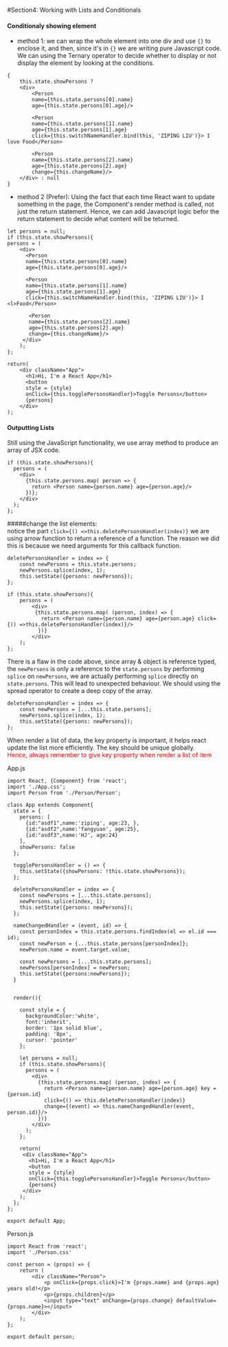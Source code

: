 #Section4: Working with Lists and Conditionals

#### Conditionaly showing element

- method 1: we can wrap the whole element into one div and use `{}` to enclose it, and then, since it's in `{}` we are writing pure Javascript code. We can using the Ternary operator to decide whether to display or not display the element by looking at the conditions.
```JSX
{
    this.state.showPersons ? 
    <div>
        <Person 
        name={this.state.persons[0].name} 
        age={this.state.persons[0].age}/>
                  
        <Person 
        name={this.state.persons[1].name} 
        age={this.state.persons[1].age}
        click={this.switchNameHandler.bind(this, 'ZIPING LIU')}> I love Food</Person>
                  
        <Person 
        name={this.state.persons[2].name} 
        age={this.state.persons[2].age}
        change={this.changeName}/>
    </div> : null
}
```

- method 2 (Prefer): Using the fact that each time React want to update something in the page, the Component's render method is called, not just the return statement. Hence, we can add Javascript logic befor the return statement to decide what content will be teturned.
```JSX
let persons = null;
if (this.state.showPersons){
persons = (
    <div>
      <Person 
      name={this.state.persons[0].name} 
      age={this.state.persons[0].age}/>

      <Person 
      name={this.state.persons[1].name} 
      age={this.state.persons[1].age}
      click={this.switchNameHandler.bind(this, 'ZIPING LIU')}> I <l>Food</Person>
          
       <Person 
       name={this.state.persons[2].name} 
       age={this.state.persons[2].age}
       change={this.changeName}/>
     </div>
    );
};

return(
    <div className="App">
      <h1>Hi, I'm a React App</h1>
      <button 
      style = {style}
      onClick={this.togglePersonsHandler}>Toggle Persons</button>
      {persons}
    </div> 
);
```

#### Outputting Lists
Still using the JavaScript functionality, we use array method to produce an array of JSX code.
```JSX
if (this.state.showPersons){
  persons = (
    <div>
      {this.state.persons.map( person => {
        return <Person name={person.name} age={person.age}/>
      })};
    </div>
  );
};
```

#####change the list elements:  
notice the part `click={() =>this.deletePersonsHandler(index)}` we are using arrow function to return a reference of a function. The reason we did this is because we need arguments for this callback function.
```JSX
deletePersonsHandler = index => {
    const newPersons = this.state.persons;
    newPersons.splice(index, 1);
    this.setState({persons: newPersons});
};

if (this.state.showPersons){
    persons = (
        <div>
         {this.state.persons.map( (person, index) => {
           return <Person name={person.name} age={person.age} click={() =>this.deletePersonsHandler(index)}/>
          })}
        </div>
    );
};
```
There is a flaw in the code above, since array & object is reference typed, the `newPersons` is only a reference to the `state.persons` by performing `splice` on `newPersons`, we are actually performing `splice` directly on `state.persons`. This will lead to unexpected behaviour. We should using the spread operator to create a deep copy of the array.
```JSX
deletePersonsHandler = index => {
    const newPersons = [...this.state.persons];
    newPersons.splice(index, 1);
    this.setState({persons: newPersons});
};
```
When render a list of data, the key property is important, it helps react update the list more efficiently. The key should be unique globally.  
<span style="color: red">Hence, always remember to give key property when render a list of item</span>   

App.js
```JSX
import React, {Component} from 'react';
import './App.css';
import Person from './Person/Person';

class App extends Component{
  state = {
    persons: [
      {id:"asdf1",name:'ziping', age:23, },
      {id:"asdf2",name:'fangyuan', age:25},
      {id:"asdf3",name:'HJ', age:24}
    ],
    showPersons: false
  };

  togglePersonsHandler = () => {
    this.setState({showPersons: !this.state.showPersons});
  };

  deletePersonsHandler = index => {
    const newPersons = [...this.state.persons];
    newPersons.splice(index, 1);
    this.setState({persons: newPersons});
  };

  nameChangedHandler = (event, id) => {
    const personIndex = this.state.persons.findIndex(el => el.id === id);
    const newPerson = {...this.state.persons[personIndex]};
    newPerson.name = event.target.value;

    const newPersons = [...this.state.persons];
    newPersons[personIndex] = newPerson;
    this.setState({persons:newPersons});
  }


  render(){

    const style = {
      backgroundColor:'white',
      font:'inherit',
      border: '1px solid blue',
      padding: '8px',
      cursor: 'pointer'
    };

    let persons = null;
    if (this.state.showPersons){
      persons = (
        <div>
          {this.state.persons.map( (person, index) => {
            return <Person name={person.name} age={person.age} key = {person.id}
            click={() => this.deletePersonsHandler(index)}
            change={(event) => this.nameChangedHandler(event, person.id)}/>
          })}
        </div>
      );
    };

    return(
     <div className="App">
       <h1>Hi, I'm a React App</h1>
       <button 
       style = {style}
       onClick={this.togglePersonsHandler}>Toggle Persons</button>
       {persons}
     </div> 
    );
  };
};

export default App;

```
Person.js
```JSX
import React from 'react';
import './Person.css'

const person = (props) => {
    return (
        <div className="Person">
            <p onClick={props.click}>I'm {props.name} and {props.age} years old!</p>
            <p>{props.children}</p>
            <input type="text" onChange={props.change} defaultValue={props.name}></input>
        </div>
    );
};

export default person;
```















